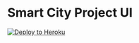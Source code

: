 # **Smart City Project UI** #

[![Deploy to Heroku](https://www.herokucdn.com/deploy/button.png)](https://smartcity-project.herokuapp.com)
